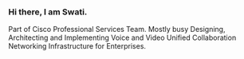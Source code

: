 ### Hi there, I am Swati. 

Part of Cisco Professional Services Team. Mostly busy Designing, Architecting and Implementing Voice and Video Unified Collaboration Networking Infrastructure for Enterprises. 


<!--
**SwatiTiwarib/SwatiTiwarib** is a ✨ _special_ ✨ repository because its `README.md` (this file) appears on your GitHub profile.

Here are some ideas to get you started:

- 🔭 I’m currently working on ...
- 🌱 I’m currently learning ...
- 👯 I’m looking to collaborate on ...
- 🤔 I’m looking for help with ...
- 💬 Ask me about ...
- 📫 How to reach me: ...
- 😄 Pronouns: ...
- ⚡ Fun fact: ...
-->
